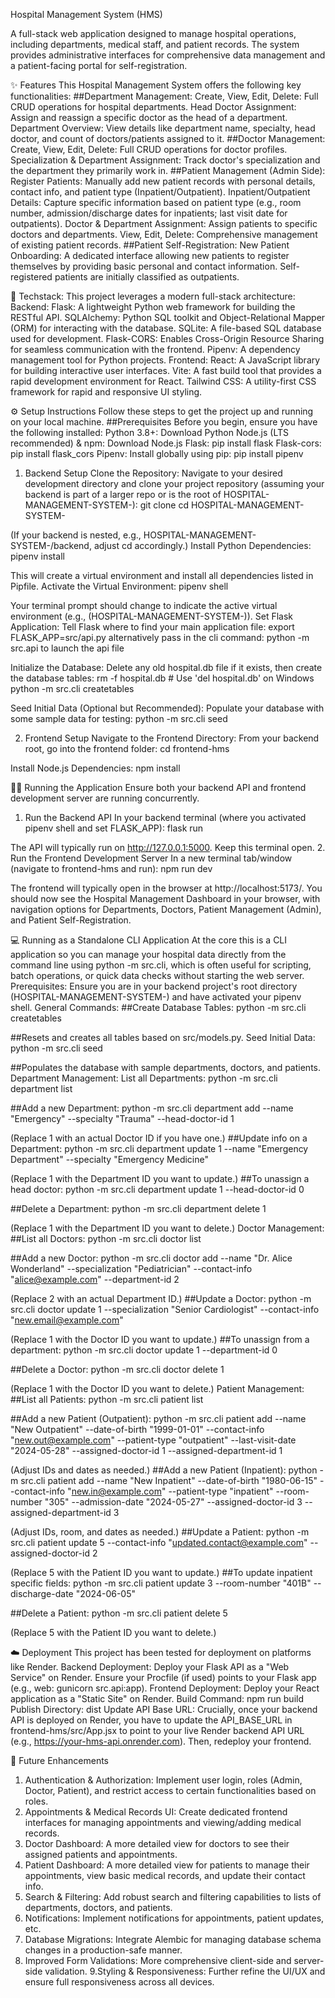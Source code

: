 Hospital Management System (HMS)

A full-stack web application designed to manage hospital operations, including departments, medical staff, and patient records. The system provides administrative interfaces for comprehensive data management and a patient-facing portal for self-registration.

✨ Features
This Hospital Management System offers the following key functionalities:
##Department Management:
Create, View, Edit, Delete: Full CRUD operations for hospital departments.
Head Doctor Assignment: Assign and reassign a specific doctor as the head of a department.
Department Overview: View details like department name, specialty, head doctor, and count of doctors/patients assigned to it.
##Doctor Management:
Create, View, Edit, Delete: Full CRUD operations for doctor profiles.
Specialization & Department Assignment: Track doctor's specialization and the department they primarily work in.
##Patient Management (Admin Side):
Register Patients: Manually add new patient records with personal details, contact info, and patient type (Inpatient/Outpatient).
Inpatient/Outpatient Details: Capture specific information based on patient type (e.g., room number, admission/discharge dates for inpatients; last visit date for outpatients).
Doctor & Department Assignment: Assign patients to specific doctors and departments.
View, Edit, Delete: Comprehensive management of existing patient records.
##Patient Self-Registration:
New Patient Onboarding: A dedicated interface allowing new patients to register themselves by providing basic personal and contact information. Self-registered patients are initially classified as outpatients.

🚀 Techstack:
This project leverages a modern full-stack architecture:
Backend:
Flask: A lightweight Python web framework for building the RESTful API.
SQLAlchemy: Python SQL toolkit and Object-Relational Mapper (ORM) for interacting with the database.
SQLite: A file-based SQL database used for development.
Flask-CORS: Enables Cross-Origin Resource Sharing for seamless communication with the frontend.
Pipenv: A dependency management tool for Python projects.
Frontend:
React: A JavaScript library for building interactive user interfaces.
Vite: A fast build tool that provides a rapid development environment for React.
Tailwind CSS: A utility-first CSS framework for rapid and responsive UI styling.

⚙️ Setup Instructions
Follow these steps to get the project up and running on your local machine.
##Prerequisites
Before you begin, ensure you have the following installed:
Python 3.8+: Download Python 
Node.js (LTS recommended) & npm: Download Node.js
Flask: pip install flask
Flask-cors: pip install flask_cors
Pipenv: Install globally using pip:
pip install pipenv


1. Backend Setup
Clone the Repository:
Navigate to your desired development directory and clone your project repository (assuming your backend is part of a larger repo or is the root of HOSPITAL-MANAGEMENT-SYSTEM-):
git clone <your-repo-url>
cd HOSPITAL-MANAGEMENT-SYSTEM-

(If your backend is nested, e.g., HOSPITAL-MANAGEMENT-SYSTEM-/backend, adjust cd accordingly.)
Install Python Dependencies:
pipenv install

This will create a virtual environment and install all dependencies listed in Pipfile.
Activate the Virtual Environment:
pipenv shell

Your terminal prompt should change to indicate the active virtual environment (e.g., (HOSPITAL-MANAGEMENT-SYSTEM-)).
Set Flask Application:
Tell Flask where to find your main application file:
export FLASK_APP=src/api.py
alternatively pass in the cli command: python -m src.api to launch the api file


Initialize the Database:
Delete any old hospital.db file if it exists, then create the database tables:
rm -f hospital.db # Use 'del hospital.db' on Windows
python -m src.cli createtables


Seed Initial Data (Optional but Recommended):
Populate your database with some sample data for testing:
python -m src.cli seed


2. Frontend Setup
Navigate to the Frontend Directory:
From your backend root, go into the frontend folder:
cd frontend-hms


Install Node.js Dependencies:
npm install


🏃‍♀️ Running the Application
Ensure both your backend API and frontend development server are running concurrently.
1. Run the Backend API
In your backend terminal (where you activated pipenv shell and set FLASK_APP):
flask run


The API will typically run on http://127.0.0.1:5000. Keep this terminal open.
2. Run the Frontend Development Server
In a new terminal tab/window (navigate to frontend-hms and run):
npm run dev


The frontend will typically open in the browser at http://localhost:5173/.
You should now see the Hospital Management Dashboard in your browser, with navigation options for Departments, Doctors, Patient Management (Admin), and Patient Self-Registration.

💻 Running as a Standalone CLI Application
At the core this is a CLI application so you can manage your hospital data directly from the command line using python -m src.cli, which is often useful for scripting, batch operations, or quick data checks without starting the web server.
Prerequisites: Ensure you are in your backend project's root directory (HOSPITAL-MANAGEMENT-SYSTEM-) and have activated your pipenv shell.
General Commands:
##Create Database Tables:
python -m src.cli createtables

##Resets and creates all tables based on src/models.py.
Seed Initial Data:
python -m src.cli seed

##Populates the database with sample departments, doctors, and patients.
Department Management:
List all Departments:
python -m src.cli department list


##Add a new Department:
python -m src.cli department add --name "Emergency" --specialty "Trauma" --head-doctor-id 1

(Replace 1 with an actual Doctor ID if you have one.)
##Update info on a Department:
python -m src.cli department update 1 --name "Emergency Department" --specialty "Emergency Medicine"

(Replace 1 with the Department ID you want to update.)
##To unassign a head doctor:
python -m src.cli department update 1 --head-doctor-id 0


##Delete a Department:
python -m src.cli department delete 1

(Replace 1 with the Department ID you want to delete.)
Doctor Management:
##List all Doctors:
python -m src.cli doctor list


##Add a new Doctor:
python -m src.cli doctor add --name "Dr. Alice Wonderland" --specialization "Pediatrician" --contact-info "alice@example.com" --department-id 2

(Replace 2 with an actual Department ID.)
##Update a Doctor:
python -m src.cli doctor update 1 --specialization "Senior Cardiologist" --contact-info "new.email@example.com"

(Replace 1 with the Doctor ID you want to update.)
##To unassign from a department:
python -m src.cli doctor update 1 --department-id 0


##Delete a Doctor:
python -m src.cli doctor delete 1

(Replace 1 with the Doctor ID you want to delete.)
Patient Management:
##List all Patients:
python -m src.cli patient list


##Add a new Patient (Outpatient):
python -m src.cli patient add --name "New Outpatient" --date-of-birth "1999-01-01" --contact-info "new.out@example.com" --patient-type "outpatient" --last-visit-date "2024-05-28" --assigned-doctor-id 1 --assigned-department-id 1

(Adjust IDs and dates as needed.)
##Add a new Patient (Inpatient):
python -m src.cli patient add --name "New Inpatient" --date-of-birth "1980-06-15" --contact-info "new.in@example.com" --patient-type "inpatient" --room-number "305" --admission-date "2024-05-27" --assigned-doctor-id 3 --assigned-department-id 3

(Adjust IDs, room, and dates as needed.)
##Update a Patient:
python -m src.cli patient update 5 --contact-info "updated.contact@example.com" --assigned-doctor-id 2

(Replace 5 with the Patient ID you want to update.)
##To update inpatient specific fields:
python -m src.cli patient update 3 --room-number "401B" --discharge-date "2024-06-05"


##Delete a Patient:
python -m src.cli patient delete 5

(Replace 5 with the Patient ID you want to delete.)

☁️ Deployment
This project has been tested for deployment on platforms like Render.
Backend Deployment: Deploy your Flask API as a "Web Service" on Render. Ensure your Procfile (if used) points to your Flask app (e.g., web: gunicorn src.api:app).
Frontend Deployment: Deploy your React application as a "Static Site" on Render.
Build Command: npm run build
Publish Directory: dist
Update API Base URL: Crucially, once your backend API is deployed on Render, you have to update the API_BASE_URL in frontend-hms/src/App.jsx to point to your live Render backend API URL (e.g., https://your-hms-api.onrender.com). Then, redeploy your frontend.

🚀 Future Enhancements
1. Authentication & Authorization: Implement user login, roles (Admin, Doctor, Patient), and restrict access to certain functionalities based on roles.
2. Appointments & Medical Records UI: Create dedicated frontend interfaces for managing appointments and viewing/adding medical records.
3. Doctor Dashboard: A more detailed view for doctors to see their assigned patients and appointments.
4. Patient Dashboard: A more detailed view for patients to manage their appointments, view basic medical records, and update their contact info.
5. Search & Filtering: Add robust search and filtering capabilities to lists of departments, doctors, and patients.
6. Notifications: Implement notifications for appointments, patient updates, etc.
7. Database Migrations: Integrate Alembic for managing database schema changes in a production-safe manner.
8. Improved Form Validations: More comprehensive client-side and server-side validation.
9.Styling & Responsiveness: Further refine the UI/UX and ensure full responsiveness across all devices.
